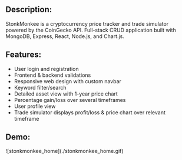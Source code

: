 <h2>Description:</h2>
StonkMonkee is a cryptocurrency price tracker and trade simulator powered by the CoinGecko API. Full-stack CRUD application built with MongoDB, Express, React, Node.js, and Chart.js. 

<h2>Features:</h2>
<ul>
  <li>User login and registration</li>
  <li>Frontend & backend validations</li>
  <li>Responsive web design with custom navbar</li>
  <li>Keyword filter/search</li>
  <li>Detailed asset view with 1-year price chart</li>
  <li>Percentage gain/loss over several timeframes</li>
  <li>User profile view</li>
  <li>Trade simulator displays profit/loss & price chart over relevant timeframe</li>
</ul>

<h2>Demo:</h2>
![stonkmonkee_home](./stonkmonkee_home.gif)


